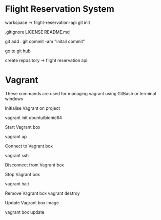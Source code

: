 # Flight Reservation System

workspace -> flight-reservation-api
git init

.gitignore
LICENSE
README.md

git add .
git commit -am "Initail commit"

go to git hub

create repository -> flight reservation api


# Vagrant
These commands are used for managing vagrant using GitBash or terminal windows

Initialise Vagrant on project

vagrant init ubuntu/bionic64

Start Vagrant box

vagrant up

Connect to Vagrant box

vagrant ssh

Disconnect from Vagrant box

Stop Vagrant box

vagrant halt

Remove Vagrant box
vagrant destroy

Update Vagrant box image

vagrant box update